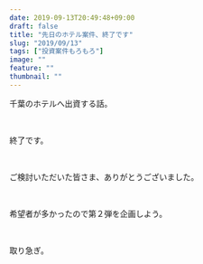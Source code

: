 ```yaml
---
date: 2019-09-13T20:49:48+09:00
draft: false
title: "先日のホテル案件、終了です"
slug: "2019/09/13"
tags: ["投資案件もろもろ"]
image: ""
feature: ""
thumbnail: ""
---
```

<p>千葉のホテルへ出資する話。</p><p> </p><p>終了です。</p><p> </p><p>ご検討いただいた皆さま、ありがとうございました。</p><p> </p><p>希望者が多かったので第２弾を企画しよう。</p><p> </p><p>取り急ぎ。</p>

